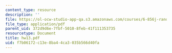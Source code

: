 ```yaml
---
content_type: resource
description: ''
file: https://ol-ocw-studio-app-qa.s3.amazonaws.com/courses/6-856j-randomized-algorithms-fall-2002/f7b06172c13e8ba44ca3035b566d40fa_hw13.pdf
file_type: application/pdf
parent_uid: 372d9d6e-7fbf-5010-8feb-41f111353735
resourcetype: Document
title: hw13.pdf
uid: f7b06172-c13e-8ba4-4ca3-035b566d40fa
---
```

